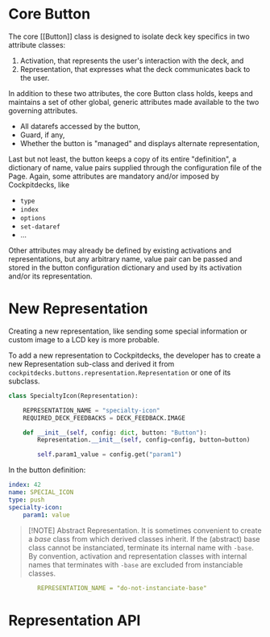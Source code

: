# Core Button

The core [[Button]] class is designed to isolate deck key specifics in two attribute classes:

1. Activation, that represents the user's interaction with the deck, and
2. Representation, that expresses what the deck communicates back to the user.

In addition to these two attributes, the core Button class holds, keeps and maintains a set of other global, generic attributes made available to the two governing attributes.

- All datarefs accessed by the button,
- Guard, if any,
- Whether the button is "managed" and displays alternate representation,

Last but not least, the button keeps a copy of its entire "definition", a dictionary of name, value pairs supplied through the configuration file of the Page. Again, some attributes are mandatory and/or imposed by Cockpitdecks, like

- `type`
- `index`
- `options`
- `set-dataref`
- ...

Other attributes may already be defined by existing activations and representations, but any arbitrary name, value pair can be passed and stored in the button configuration dictionary and used by its activation and/or its representation.

# New Representation

Creating a new representation, like sending some special information or custom image to a LCD key is more probable.

To add a new representation to Cockpitdecks, the developer has to create a new Representation sub-class and derived it from `cockpitdecks.buttons.representation.Representation` or one of its subclass.

```python hl_lines="3-4"
class SpecialtyIcon(Representation):

    REPRESENTATION_NAME = "specialty-icon"
    REQUIRED_DECK_FEEDBACKS = DECK_FEEDBACK.IMAGE

    def __init__(self, config: dict, button: "Button"):
        Representation.__init__(self, config=config, button=button)

        self.param1_value = config.get("param1")

```

In the button definition:

```yaml hl_lines="4"
index: 42
name: SPECIAL_ICON
type: push
specialty-icon:
	param1: value
```

> [!NOTE] Abstract Representation.
> It is sometimes convenient to create a *base* class from which derived classes inherit. If the (abstract) base class cannot be instanciated, terminate its internal name with `-base`. By convention, activation and representation classes with internal names that terminates with `-base` are excluded from instanciable classes.

```yaml
		REPRESENTATION_NAME = "do-not-instanciate-base"
```

# Representation API
